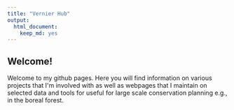 ```yaml
---
title: "Vernier Hub"
output:
  html_document:
    keep_md: yes
---
```


## Welcome!

Welcome to my github pages. Here you will find information on various projects that I'm involved with as well as webpages that I maintain on selected data and tools for useful for large scale conservation planning e.g., in the boreal forest.

